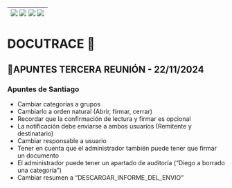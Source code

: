 <div align=right>

| [![](https://img.shields.io/badge/-Inicio-FFF?style=flat&logo=Emlakjet&logoColor=black)](/README.md) [![](https://img.shields.io/badge/-Modelo_de_Dominio-FFF?style=flat&logo=LiveChat&logoColor=black)](/docs/modeloDeDominio/) [![](https://img.shields.io/badge/-Actores_y_Casos_de_Uso-FFF?style=flat&logo=openstreetmap&logoColor=black)](/docs/casosDeUso/) [![](https://img.shields.io/badge/-Sesiones_de_Requisitado-FFF?style=flat&logo=Proton&logoColor=black)](/docs/sesiones/) |
|-:|

</div>


# DOCUTRACE 📄

## 🔰APUNTES TERCERA REUNIÓN - 22/11/2024

### Apuntes de Santiago

- Cambiar categorías a grupos
- Cambiarlo a orden natural (Abrir, firmar, cerrar)
- Recordar que la confirmación de lectura y firmar es opcional
- La notificación debe enviarse a ambos usuarios (Remitente y destinatario)
- Cambiar responsable a usuario
- Tener en cuenta que el administrador también puede tener que firmar un documento
- El administrador puede tener un apartado de auditoría (“Diego a borrado una categoría”)
- Cambiar resumen a “DESCARGAR_INFORME_DEL_ENVIO”